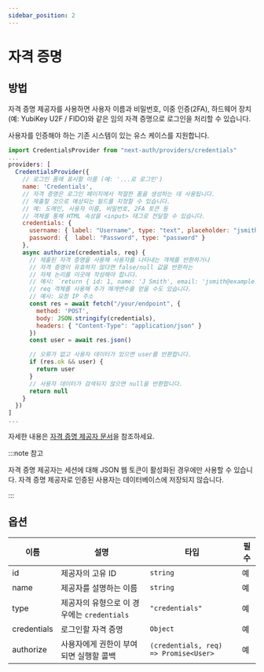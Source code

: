 ```yaml
---
sidebar_position: 2
---
```


# 자격 증명

## 방법

자격 증명 제공자를 사용하면 사용자 이름과 비밀번호, 이중 인증(2FA), 하드웨어 장치(예: YubiKey U2F / FIDO)와 같은 임의 자격 증명으로 로그인을 처리할 수 있습니다.

사용자를 인증해야 하는 기존 시스템이 있는 유스 케이스를 지원합니다.

```js title="pages/api/auth/[...nextauth].js"
import CredentialsProvider from "next-auth/providers/credentials"
...
providers: [
  CredentialsProvider({
    // 로그인 폼에 표시할 이름 (예: '...로 로그인')
    name: 'Credentials',
    // 자격 증명은 로그인 페이지에서 적절한 폼을 생성하는 데 사용됩니다.
    // 제출할 것으로 예상되는 필드를 지정할 수 있습니다.
    // 예: 도메인, 사용자 이름, 비밀번호, 2FA 토큰 등
    // 객체를 통해 HTML 속성을 <input> 태그로 전달할 수 있습니다.
    credentials: {
      username: { label: "Username", type: "text", placeholder: "jsmith" },
      password: {  label: "Password", type: "password" }
    },
    async authorize(credentials, req) {
      // 제출된 자격 증명을 사용해 사용자를 나타내는 객체를 반환하거나
      // 자격 증명이 유효하지 않다면 false/null 값을 반환하는
      // 자체 논리를 이곳에 작성해야 합니다.
      // 예시: `return { id: 1, name: 'J Smith', email: 'jsmith@example.com' }`
      // req 객체를 사용해 추가 매개변수를 얻을 수도 있습니다.
      // 예시: 요청 IP 주소
      const res = await fetch("/your/endpoint", {
        method: 'POST',
        body: JSON.stringify(credentials),
        headers: { "Content-Type": "application/json" }
      })
      const user = await res.json()

      // 오류가 없고 사용자 데이터가 있으면 user를 반환합니다.
      if (res.ok && user) {
        return user
      }
      // 사용자 데이터가 검색되지 않으면 null을 반환합니다.
      return null
    }
  })
]
...
```

자세한 내용은 [자격 증명 제공자 문서](../제공자/자격-증명)을 참조하세요.

:::note 참고

자격 증명 제공자는 세션에 대해 JSON 웹 토큰이 활성화된 경우에만 사용할 수 있습니다. 자격 증명 제공자로 인증된 사용자는 데이터베이스에 저장되지 않습니다.

:::

## 옵션

| 이름 | 설명 | 타입 | 필수 |
| ----------- | ------------------------------------------------- | ------------------------------------- | -------- |
| id | 제공자의 고유 ID | `string` | 예 |
| name | 제공자를 설명하는 이름 | `string` | 예 |
| type | 제공자의 유형으로 이 경우에는 `credentials` | `"credentials"` | 예 |
| credentials | 로그인할 자격 증명 | `Object` | 예 |
| authorize | 사용자에게 권한이 부여되면 실행할 콜백 | `(credentials, req) => Promise<User>` | 예 |